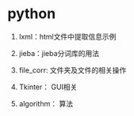 # python

1. lxml：html文件中提取信息示例

2. jieba：jieba分词库的用法

3. file_corr: 文件夹及文件的相关操作

4. Tkinter： GUI相关

5. algorithm： 算法
